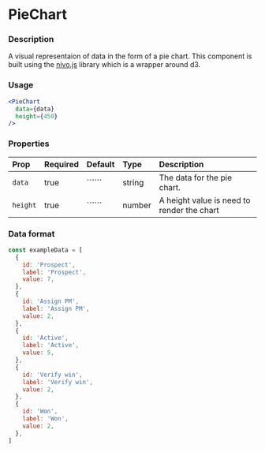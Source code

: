 # PieChart

### Description
A visual representaion of data in the form of a pie chart. This component is built using the [nivo.js](https://nivo.rocks/) library which is a wrapper around d3.


### Usage

```jsx
<PieChart
  data={data}
  height={450}
/>
```

### Properties

| Prop         | Required | Default | Type   | Description                                                                     |
| :----------- | :------- | :------ | :----- | :------------------------------------------------------------------------------ |
| `data`       | true     | ``````  | string | The data for the pie chart.
| `height`       | true     | ``````  | number | A height value is need to render the chart


### Data format
```jsx
const exampleData = [
  {
    id: 'Prospect',
    label: 'Prospect',
    value: 7,
  },
  {
    id: 'Assign PM',
    label: 'Assign PM',
    value: 2,
  },
  {
    id: 'Active',
    label: 'Active',
    value: 5,
  },
  {
    id: 'Verify win',
    label: 'Verify win',
    value: 2,
  },
  {
    id: 'Won',
    label: 'Won',
    value: 2,
  },
]
```
